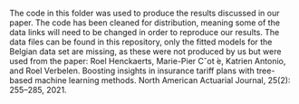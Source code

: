 The code in this folder was used to produce the results discussed in our paper. 
The code has been cleaned for distribution, meaning some of the data links will need to be changed in order to reproduce our results. The data files can be found in this repository, only the fitted models for the Belgian data set are missing, as these were not produced by us but were used from the paper:
Roel Henckaerts, Marie-Pier Cˆot ́e, Katrien Antonio, and Roel Verbelen. Boosting insights in insurance
tariff plans with tree-based machine learning methods. North American Actuarial Journal, 25(2):
255–285, 2021.
